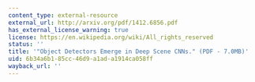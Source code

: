 ```yaml
---
content_type: external-resource
external_url: http://arxiv.org/pdf/1412.6856.pdf
has_external_license_warning: true
license: https://en.wikipedia.org/wiki/All_rights_reserved
status: ''
title: '"Object Detectors Emerge in Deep Scene CNNs." (PDF - 7.0MB)'
uid: 6b34a6b1-85cc-46d9-a1ad-a1914ca058ff
wayback_url: ''
---
```

